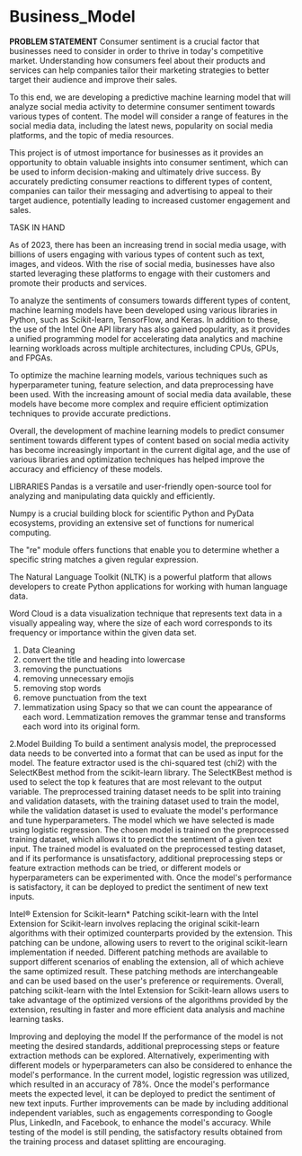 # Business_Model
**PROBLEM STATEMENT**
Consumer sentiment is a crucial factor that businesses need to consider in order to thrive in today's competitive market. Understanding how consumers feel about their products and services can help companies tailor their marketing strategies to better target their audience and improve their sales.

To this end, we are developing a predictive machine learning model that will analyze social media activity to determine consumer sentiment towards various types of content. The model will consider a range of features in the social media data, including the latest news, popularity on social media platforms, and the topic of media resources.

This project is of utmost importance for businesses as it provides an opportunity to obtain valuable insights into consumer sentiment, which can be used to inform decision-making and ultimately drive success. By accurately predicting consumer reactions to different types of content, companies can tailor their messaging and advertising to appeal to their target audience, potentially leading to increased customer engagement and sales.

TASK IN HAND

As of 2023, there has been an increasing trend in social media usage, with billions of users engaging with various types of content such as text, images, and videos. With the rise of social media, businesses have also started leveraging these platforms to engage with their customers and promote their products and services.

To analyze the sentiments of consumers towards different types of content, machine learning models have been developed using various libraries in Python, such as Scikit-learn, TensorFlow, and Keras. In addition to these, the use of the Intel One API library has also gained popularity, as it provides a unified programming model for accelerating data analytics and machine learning workloads across multiple architectures, including CPUs, GPUs, and FPGAs.

To optimize the machine learning models, various techniques such as hyperparameter tuning, feature selection, and data preprocessing have been used. With the increasing amount of social media data available, these models have become more complex and require efficient optimization techniques to provide accurate predictions.

Overall, the development of machine learning models to predict consumer sentiment towards different types of content based on social media activity has become increasingly important in the current digital age, and the use of various libraries and optimization techniques has helped improve the accuracy and efficiency of these models.

LIBRARIES
Pandas is a versatile and user-friendly open-source tool for analyzing and manipulating data quickly and efficiently.

Numpy is a crucial building block for scientific Python and PyData ecosystems, providing an extensive set of functions for numerical computing.

The "re" module offers functions that enable you to determine whether a specific string matches a given regular expression.

The Natural Language Toolkit (NLTK) is a powerful platform that allows developers to create Python applications for working with human language data.

Word Cloud is a data visualization technique that represents text data in a visually appealing way, where the size of each word corresponds to its frequency or importance within the given data set.

1. Data Cleaning
1. convert the title and heading into lowercase
2. removing the punctuations
3. removing unnecessary emojis
4. removing stop words 
5. remove punctuation from the text
6. lemmatization using Spacy so that we can count the appearance of each word. Lemmatization removes the grammar tense and transforms each word into its original form.

2.Model Building
To build a sentiment analysis model, the preprocessed data needs to be converted into a format that can be used as input for the model.
 The feature extractor used is the chi-squared test (chi2) with the SelectKBest method from the scikit-learn library. The SelectKBest method is used to select the top k features that are most relevant to the output variable.
 The preprocessed training dataset needs to be split into training and validation datasets, with the training dataset used to train the model, while the validation dataset is used to evaluate the model's performance and tune hyperparameters. The model which we have selected is made using logistic regression. The chosen model is trained on the preprocessed training dataset, which allows it to predict the sentiment of a given text input.
 The trained model is evaluated on the preprocessed testing dataset, and if its performance is unsatisfactory, additional preprocessing steps or feature extraction methods can be tried, or different models or hyperparameters can be experimented with. 
Once the model's performance is satisfactory, it can be deployed to predict the sentiment of new text inputs.

Intel® Extension for Scikit-learn*
Patching scikit-learn with the Intel Extension for Scikit-learn involves replacing the original scikit-learn algorithms with their optimized counterparts provided by the extension. This patching can be undone, allowing users to revert to the original scikit-learn implementation if needed.
Different patching methods are available to support different scenarios of enabling the extension, all of which achieve the same optimized result. These patching methods are interchangeable and can be used based on the user's preference or requirements.
Overall, patching scikit-learn with the Intel Extension for Scikit-learn allows users to take advantage of the optimized versions of the algorithms provided by the extension, resulting in faster and more efficient data analysis and machine learning tasks.

Improving and deploying the model
If the performance of the model is not meeting the desired standards, additional preprocessing steps or feature extraction methods can be explored. Alternatively, experimenting with different models or hyperparameters can also be considered to enhance the model's performance. In the current model, logistic regression was utilized, which resulted in an accuracy of 78%.
Once the model's performance meets the expected level, it can be deployed to predict the sentiment of new text inputs. Further improvements can be made by including additional independent variables, such as engagements corresponding to Google Plus, LinkedIn, and Facebook, to enhance the model's accuracy.
While testing of the model is still pending, the satisfactory results obtained from the training process and dataset splitting are encouraging.
